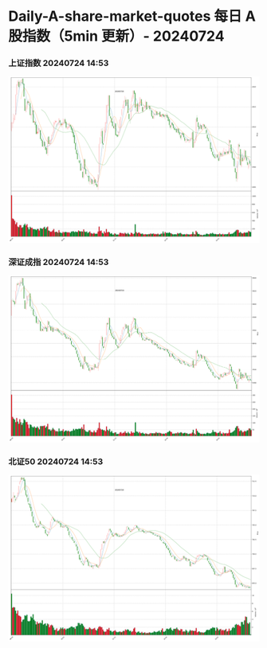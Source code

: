 
# Daily-A-share-market-quotes 每日 A 股指数（5min 更新）- 20240724

### 上证指数 20240724 14:53
![](./fig/2024/7/20240724-sh000001.png)

### 深证成指 20240724 14:53
![](./fig/2024/7/20240724-sz399001.png)

### 北证50 20240724 14:53
![](./fig/2024/7/20240724-bj899050.png)
